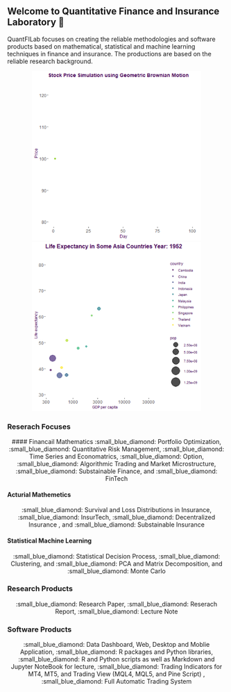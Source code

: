 ## Welcome to Quantitative Finance and Insurance Laboratory 👋

QuantFILab focuses on creating the reliable methodologies and software products based on mathematical, statistical and machine learning techniques in finance and insurance. The productions are based on the reliable research background.

<p align="center">
  <img src="https://github.com/QuantFILab/QuantFILab/blob/master/Figure/sim.gif?raw=true" width="390" height="390"/>
  <img src="https://github.com/QuantFILab/QuantFILab/blob/master/Figure/life.gif?raw=true" width="390" height="390"/>
</p>


### Reserach Focuses

<p align="center">
#### Financail Mathematics
:small_blue_diamond: Portfolio Optimization, :small_blue_diamond: Quantitative Risk Management, :small_blue_diamond: Time Series and Economatrics, :small_blue_diamond: Option, :small_blue_diamond: Algorithmic Trading and Market Microstructure, :small_blue_diamond: Substainable Finance, and :small_blue_diamond: FinTech
</p>

#### Acturial Mathemetics

<p align="center">
:small_blue_diamond: Survival and Loss Distributions in Insurance, :small_blue_diamond: InsurTech, :small_blue_diamond: Decentralized Insurance , and :small_blue_diamond: Substainable Insurance
</p>
  
#### Statistical Machine Learning

<p align="center">
:small_blue_diamond: Statistical Decision Process, :small_blue_diamond: Clustering, and :small_blue_diamond: PCA and Matrix Decomposition, and :small_blue_diamond: Monte Carlo 
</p>

### Research Products
<p align="center">
:small_blue_diamond: Research Paper, :small_blue_diamond: Reserach Report, :small_blue_diamond: Lecture Note
</p>

### Software Products
<p align="center">
:small_blue_diamond: Data Dashboard, Web, Desktop and Moblie Application, :small_blue_diamond: R packages and Python libraries, :small_blue_diamond: R and Python scripts as well as Markdown and Jupyter NoteBook for lecture, :small_blue_diamond: Trading Indicators for MT4, MT5, and Trading View (MQL4, MQL5, and Pine Script)
, :small_blue_diamond: Full Automatic Trading System
 </p>     

<!--
**QuantFILab/QuantFILab** is a ✨ _special_ ✨ repository because its `README.md` (this file) appears on your GitHub profile.

Here are some ideas to get you started:

- 🔭 I’m currently working on ...
- 🌱 I’m currently learning ...
- 👯 I’m looking to collaborate on ...
- 🤔 I’m looking for help with ...
- 💬 Ask me about ...
- 📫 How to reach me: ...
- 😄 Pronouns: ...
- ⚡ Fun fact: ...
-->

